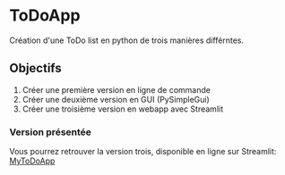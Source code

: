 # ToDoApp

Création d'une ToDo list en python de trois manières différntes.
## Objectifs

1. Créer une première version en ligne de commande
2. Créer une deuxième version en GUI (PySimpleGui)
3. Créer une troisième version en webapp avec Streamlit


### Version présentée

Vous pourrez retrouver la version trois, disponible en ligne sur Streamlit: [MyToDoApp](https://fred-fittywebdev-todo-app-v3-web-6agl6z.streamlit.app/)


